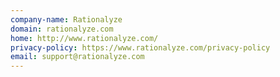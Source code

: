 ```yaml
---
company-name: Rationalyze
domain: rationalyze.com
home: http://www.rationalyze.com/
privacy-policy: https://www.rationalyze.com/privacy-policy
email: support@rationalyze.com
---
```




